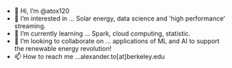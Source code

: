 - 👋 Hi, I’m @atox120
- 👀 I’m interested in ... Solar energy, data science and 'high performance' streaming. 
- 🌱 I’m currently learning ... Spark, cloud computing, statistic.
- 💞️ I’m looking to collaborate on ... applications of ML and AI to support the renewable energy revolution!
- 📫 How to reach me ...alexander.to[at]berkeley.edu

<!---
atox120/atox120 is a ✨ special ✨ repository because its `README.md` (this file) appears on your GitHub profile.
You can click the Preview link to take a look at your changes.
--->
